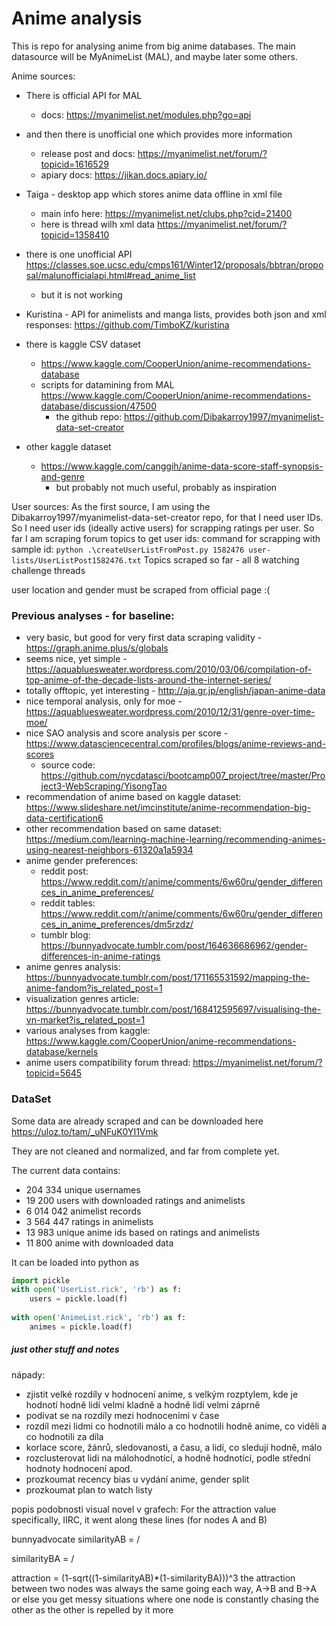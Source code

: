 ﻿# Anime analysisThis is repo for analysing anime from big anime databases.The main datasource will be MyAnimeList (MAL), and maybe later some others.Anime sources:- There is official API for MAL    - docs: https://myanimelist.net/modules.php?go=api- and then there is unofficial one which provides more information    - release post and docs: https://myanimelist.net/forum/?topicid=1616529    - apiary docs: https://jikan.docs.apiary.io/    - Taiga - desktop app which stores anime data offline in xml file    - main info here: https://myanimelist.net/clubs.php?cid=21400    - here is thread wilh xml data https://myanimelist.net/forum/?topicid=1358410- there is one unofficial API https://classes.soe.ucsc.edu/cmps161/Winter12/proposals/bbtran/proposal/malunofficialapi.html#read_anime_list    - but it is not working    - Kuristina - API for animelists and manga lists, provides both json and xml responses: https://github.com/TimboKZ/kuristina- there is kaggle CSV dataset     - https://www.kaggle.com/CooperUnion/anime-recommendations-database    - scripts for datamining from MAL https://www.kaggle.com/CooperUnion/anime-recommendations-database/discussion/47500        - the github repo: https://github.com/Dibakarroy1997/myanimelist-data-set-creator- other kaggle dataset    - https://www.kaggle.com/canggih/anime-data-score-staff-synopsis-and-genre        - but probably not much useful, probably as inspiration        User sources:As the first source, I am using the Dibakarroy1997/myanimelist-data-set-creator repo, for that I need user IDs.So I need user ids (ideally active users) for scrapping ratings per user.So far I am scraping forum topics to get user ids:command for scrapping with sample id: `python .\createUserListFromPost.py 1582476 user-lists/UserListPost1582476.txt`Topics scraped so far - all 8 watching challenge threadsuser location and gender must be scraped from official page :(### Previous analyses - for baseline:- very basic, but good for very first data scraping validity - https://graph.anime.plus/s/globals- seems nice, yet simple - https://aquabluesweater.wordpress.com/2010/03/06/compilation-of-top-anime-of-the-decade-lists-around-the-internet-series/- totally offtopic, yet interesting - http://aja.gr.jp/english/japan-anime-data- nice temporal analysis, only for moe - https://aquabluesweater.wordpress.com/2010/12/31/genre-over-time-moe/- nice SAO analysis and score analysis per score - https://www.datasciencecentral.com/profiles/blogs/anime-reviews-and-scores    - source code: https://github.com/nycdatasci/bootcamp007_project/tree/master/Project3-WebScraping/YisongTao- recommendation of anime based on kaggle dataset: https://www.slideshare.net/imcinstitute/anime-recommendation-big-data-certification6- other recommendation based on same dataset: https://medium.com/learning-machine-learning/recommending-animes-using-nearest-neighbors-61320a1a5934- anime gender preferences:     - reddit post: https://www.reddit.com/r/anime/comments/6w60ru/gender_differences_in_anime_preferences/    - reddit tables: https://www.reddit.com/r/anime/comments/6w60ru/gender_differences_in_anime_preferences/dm5rzdz/    - tumblr blog: https://bunnyadvocate.tumblr.com/post/164636686962/gender-differences-in-anime-ratings- anime genres analysis: https://bunnyadvocate.tumblr.com/post/171165531592/mapping-the-anime-fandom?is_related_post=1- visualization genres article: https://bunnyadvocate.tumblr.com/post/168412595697/visualising-the-vn-market?is_related_post=1- various analyses from kaggle: https://www.kaggle.com/CooperUnion/anime-recommendations-database/kernels- anime users compatibility forum thread: https://myanimelist.net/forum/?topicid=5645### DataSetSome data are already scraped and can be downloaded here https://uloz.to/tam/_uNFuK0YI1VmkThey are not cleaned and normalized, and far from complete yet.The current data contains:- 204 334 unique usernames- 19 200 users with downloaded ratings and animelists- 6 014 042 animelist records- 3 564 447 ratings in animelists- 13 983 unique anime ids based on ratings and animelists- 11 800 anime with downloaded dataIt can be loaded into python as ```pythonimport picklewith open('UserList.rick', 'rb') as f:    users = pickle.load(f)    with open('AnimeList.rick', 'rb') as f:    animes = pickle.load(f)```    ##### just other stuff and notesnápady:- zjistit velké rozdíly v hodnocení anime, s velkým rozptylem, kde je hodnotí hodně lidí velmi kladně a hodně lidí velmi záprně- podívat se na rozdíly mezi hodnoceními v čase- rozdíl mezi lidmi co hodnotili málo a co hodnotili hodně anime, co viděli a co hodnotili za díla- korlace score, žánrů, sledovanosti, a času, a lidí, co sledují hodně, málo- rozclusterovat lidi na málohodnotící, a hodně hodnotící, podle střední hodnoty hodnocení apod.- prozkoumat recency bias u vydání anime, gender split- prozkoumat plan to watch listypopis podobnosti visual novel v grafech: For the attraction value specifically, IIRC, it went along these lines (for nodes A and B)bunnyadvocatesimilarityAB = <fans who read both>/<fans who read A>similarityBA = <fans who read both>/<fans who read B>attraction = (1-sqrt((1-similarityAB)*(1-similarityBA)))^3the attraction between two nodes was always the same going each way, A->B and B->A or else you get messy situations where one node is constantly chasing the other as the other is repelled by it more